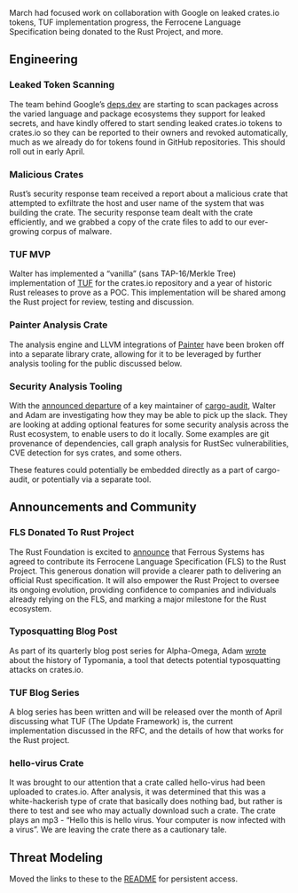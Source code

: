 March had focused work on collaboration with Google on leaked crates.io tokens, TUF implementation progress, the Ferrocene Language Specification being donated to the Rust Project, and more.

## Engineering

### Leaked Token Scanning

The team behind Google’s [deps.dev](https://deps.dev) are starting to scan packages across the varied language and package ecosystems they support for leaked secrets, and have kindly offered to start sending leaked crates.io tokens to crates.io so they can be reported to their owners and revoked automatically, much as we already do for tokens found in GitHub repositories. This should roll out in early April.

### Malicious Crates

Rust’s security response team received a report about a malicious crate that attempted to exfiltrate the host and user name of the system that was building the crate. The security response team dealt with the crate efficiently, and we grabbed a copy of the crate files to add to our ever-growing corpus of malware.

### TUF MVP

Walter has implemented a “vanilla” (sans TAP-16/Merkle Tree) implementation of [TUF](https://theupdateframework.org) for the crates.io repository and a year of historic Rust releases to prove as a POC. This implementation will be shared among the Rust project for review, testing and discussion.

### Painter Analysis Crate

The analysis engine and LLVM integrations of [Painter](https://github.com/rustfoundation/painter) have been broken off into a separate library crate, allowing for it to be leveraged by further analysis tooling for the public discussed below.

### Security Analysis Tooling

With the [announced departure](https://rust-lang.zulipchat.com/#narrow/channel/146229-wg-secure-code/topic/Stepping.20back.20from.20RustSec/with/505528917) of a key maintainer of [cargo-audit]( https://github.com/rustsec/rustsec), Walter and Adam are investigating how they may be able to pick up the slack. They are looking at adding optional features for some security analysis across the Rust ecosystem, to enable users to do it locally. Some examples are git provenance of dependencies, call graph analysis for RustSec vulnerabilities, CVE detection for sys crates, and some others.

These features could potentially be embedded directly as a part of cargo-audit, or potentially via a separate tool.

## Announcements and Community

### FLS Donated To Rust Project

The Rust Foundation is excited to [announce](https://rustfoundation.org/media/ferrous-systems-donates-ferrocene-language-specification-to-rust-project/) that Ferrous Systems has agreed to contribute its Ferrocene Language Specification (FLS) to the Rust Project. This generous donation will provide a clearer path to delivering an official Rust specification. It will also empower the Rust Project to oversee its ongoing evolution, providing confidence to companies and individuals already relying on the FLS, and marking a major milestone for the Rust ecosystem.

### Typosquatting Blog Post

As part of its quarterly blog post series for Alpha-Omega, Adam [wrote](https://alpha-omega.dev/blog/package-typosquatting-detection-in-rustdusttrustrut/) about the history of Typomania, a tool that detects potential typosquatting attacks on crates.io. 

### TUF Blog Series

A blog series has been written and will be released over the month of April discussing what TUF (The Update Framework) is, the current implementation discussed in the RFC, and the details of how that works for the Rust project. 

### hello-virus Crate

It was brought to our attention that a crate called hello-virus had been uploaded to crates.io. After analysis, it was determined that this was a white-hackerish type of crate that basically does nothing bad, but rather is there to test and see who may actually download such a crate. The crate plays an mp3 - “Hello this is hello virus. Your computer is now infected with a virus”. We are leaving the crate there as a cautionary tale.

## Threat Modeling

Moved the links to these to the [README](./README.md) for persistent access.


